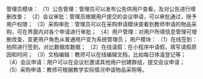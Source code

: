 管理员模块：
（1）公告管理：管理员可以发布公告供用户查看，及对公告进行增删改查；
（2）会议审批：管理员根据用户提交的会议申请，可以审批通过，授予用户权限；
（3）采购审批：管理员可以在采购申请模块查看到教师申请的物品采购，可在界面内对各个申请进行审批；
（4）用户管理：对用户所填信息管理可增删改查，变更用户角色从普通用户变为系统管理员；
用户模块：
（1）在线签到：拍照进行签到，对比数据库数据；
（2）在线请假：在小程序中请假，填写请假原因和时间；
（3）文档编辑：教师可以在线编辑文档，比如每日体温登记等；
（4）会议申请：用户可以在会议栏邀请其他用户创建群组，提交会议申请；
（5）采购申请：教师可根据教学实际情况申请物品采购等。